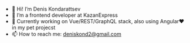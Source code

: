 - 👋 Hi! I’m Denis Kondarattsev
- 👀 I’m a frontend developer at KazanExpress
- 🌱 Currently working on Vue/REST/GraphQL stack, also using Angular❤️ in my pet projecst
- 📫 How to reach me: deniskond2@gmail.com
